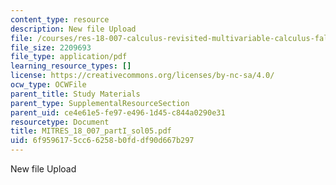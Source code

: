 ```yaml
---
content_type: resource
description: New file Upload
file: /courses/res-18-007-calculus-revisited-multivariable-calculus-fall-2011/6f9596175cc66258b0fddf90d667b297_MITRES_18_007_partI_sol05.pdf
file_size: 2209693
file_type: application/pdf
learning_resource_types: []
license: https://creativecommons.org/licenses/by-nc-sa/4.0/
ocw_type: OCWFile
parent_title: Study Materials
parent_type: SupplementalResourceSection
parent_uid: ce4e61e5-fe97-e496-1d45-c844a0290e31
resourcetype: Document
title: MITRES_18_007_partI_sol05.pdf
uid: 6f959617-5cc6-6258-b0fd-df90d667b297
---
```

New file Upload